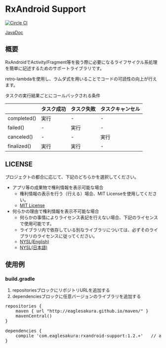 # RxAndroid Support

[![Circle CI](https://circleci.com/gh/eaglesakura/rxandroid-support.png?style=badge)](https://circleci.com/gh/eaglesakura/rxandroid-support)

[JavaDoc](http://eaglesakura.github.io/maven/doc/rxandroid-support/javadoc/)

## 概要

RxAndroidでActivity/Fragment等を扱う際に必要になるライフサイクル系処理を簡単に記述するためのサポートライブラリです。

retro-lambdaを使用し、ラムダ式を用いることでコードの可読性の向上が行えます。

タスクの実行結果ごとにコールバックされる条件

| | タスク成功 | タスク失敗 | タスクキャンセル |
| --- | --- | --- | --- |
| completed() | 実行 | - | - |
| failed()  | - | 実行| - |
| canceled() | - | - | 実行 |
| finalized() | 実行 | 実行 | - |

## LICENSE

プロジェクトの都合に応じて、下記のどちらかを選択してください。

* アプリ等の成果物で権利情報を表示可能な場合
	* 権利情報の表示を行う（行える）場合、MIT Licenseを使用してください。
	* [MIT License](LICENSE-MIT.txt)
* 何らかの理由で権利情報を表示不可能な場合
	* 何らかの事情によりライセンス表記を行えない場合、下記のライセンスで使用可能です。
	* ライブラリ内で依存している別なライブラリについては、必ずそのライブラリのライセンスに従ってください。
	* [NYSL(English)](LICENSE-NYSL-eng.txt)
	* [NYSL(日本語)](LICENSE-NYSL-jpn.txt)

## 使用例

### build.gradle

 1. repositoriesブロックにリポジトリURLを追加する
 1. dependenciesブロックに任意バージョンのライブラリを追加する

<pre>
repositories {
    maven { url "http://eaglesakura.github.io/maven/" }		// add maven repo
    mavenCentral()
}

dependencies {
    compile 'com.eaglesakura:rxandroid-support:1.2.+'	// add library
}


</pre>
